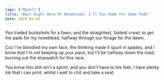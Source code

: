 ```yaml
---  
tags: ['Myself']
title: "Wait Right Here Mr Nosebleed: I'll Run Home For Some Pads"
date: 2023-03-03
---
```


You traded buckshots for a fawn,
and the straightest, fastest crawl,
to get me pads for my nosebleed,
halfway through our forage for the dawn.

Coz I've bloodied my own face,
the thinking made it spurt in spades,
and I know that I'm not keeping up your pace,
but I'll be halfway down the road,
burning out the stopwatch for this race.

You know this shit isn't a sprint,
and you don't have to tire feet,
I have plenty ink that I can print,
whilst I wait to clot and take a seat.
